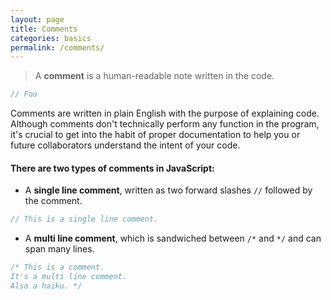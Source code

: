 ```yaml
---
layout: page
title: Comments
categories: basics
permalink: /comments/
---
```


> A **comment** is a human-readable note written in the code.

```js
// Foo
```

Comments are written in plain English with the purpose of explaining code. Although comments don't technically perform any function in the program, it's crucial to get into the habit of proper documentation to help you or future collaborators understand the intent of your code.

#### There are two types of comments in JavaScript:

- A **single line comment**, written as two forward slashes `//` followed by the comment.

```js
// This is a single line comment.
```

- A **multi line comment**, which is sandwiched between `/*` and `*/` and can span many lines.

```js
/* This is a comment.
It's a multi line comment.
Also a haiku. */
```